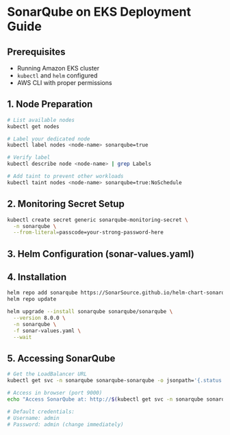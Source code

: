 
# SonarQube on EKS Deployment Guide

## Prerequisites
- Running Amazon EKS cluster
- `kubectl` and `helm` configured
- AWS CLI with proper permissions

## 1. Node Preparation
```bash
# List available nodes
kubectl get nodes

# Label your dedicated node
kubectl label nodes <node-name> sonarqube=true

# Verify label
kubectl describe node <node-name> | grep Labels

# Add taint to prevent other workloads
kubectl taint nodes <node-name> sonarqube=true:NoSchedule
```

## 2. Monitoring Secret Setup
```bash
kubectl create secret generic sonarqube-monitoring-secret \
  -n sonarqube \
  --from-literal=passcode=your-strong-password-here
```

## 3. Helm Configuration (sonar-values.yaml)

## 4. Installation
```bash
helm repo add sonarqube https://SonarSource.github.io/helm-chart-sonarqube
helm repo update

helm upgrade --install sonarqube sonarqube/sonarqube \
  --version 8.0.0 \
  -n sonarqube \
  -f sonar-values.yaml \
  --wait
```

## 5. Accessing SonarQube
```bash
# Get the LoadBalancer URL
kubectl get svc -n sonarqube sonarqube-sonarqube -o jsonpath='{.status.loadBalancer.ingress[0].hostname}'

# Access in browser (port 9000)
echo "Access SonarQube at: http://$(kubectl get svc -n sonarqube sonarqube-sonarqube -o jsonpath='{.status.loadBalancer.ingress[0].hostname}'):9000"

# Default credentials:
# Username: admin
# Password: admin (change immediately)
```

